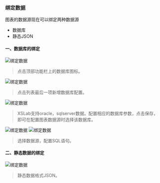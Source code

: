 ### 绑定数据
图表的数据源现在可以绑定两种数据源
* 数据库
* 静态JSON

#### 一、数据库的绑定

![绑定数据](https://img.isaacxu.com/dbconfig0.PNG)

>点击顶部功能栏上的数据库图标。

![绑定数据](https://img.isaacxu.com/dbconfig1.PNG?imageMogr2/crop/!600x420a1000a0)

>点击列表最后一项新增数据库配置。

![绑定数据](https://img.isaacxu.com/dbconfig2.PNG?imageMogr2/crop/!600x450a0a70)

>XSLab支持oracle，sqlserver数据。配置相应的数据库参数，点击保存，即可在配置图表数据源时选择该数据库。

![绑定数据](https://img.isaacxu.com/dbconfig3.PNG)
![绑定数据](https://img.isaacxu.com/dbconfig4.PNG)

> 选择数据源，配置SQL语句。

#### 二、静态数据的绑定

![绑定数据](https://img.isaacxu.com/dbconfig5.PNG)

> 静态数据格式JSON。
